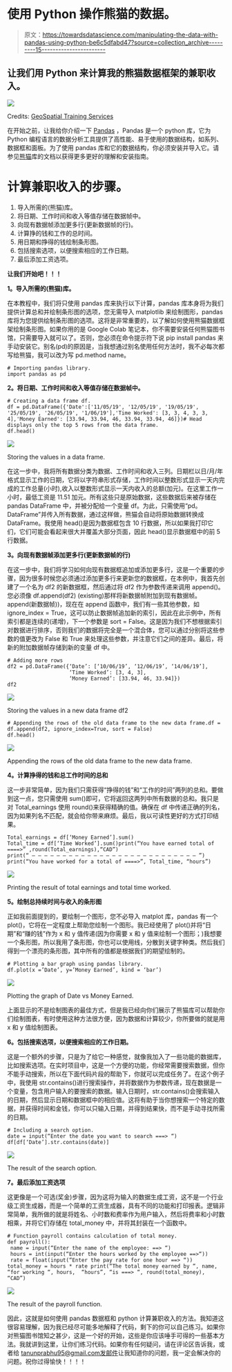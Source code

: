 # 使用 Python 操作熊猫的数据。

> 原文：<https://towardsdatascience.com/manipulating-the-data-with-pandas-using-python-be6c5dfabd47?source=collection_archive---------15----------------------->

## 让我们用 Python 来计算我的熊猫数据框架的兼职收入。

![](img/d94d1344735f0a23aef1a3f8e9be786e.png)

Credits: [GeoSpatial Training Services](https://geospatialtraining.com/tutorial-using-pandas-dataframes-with-the-arcgis-api-for-python/)

在开始之前，让我给你介绍一下 [Pandas](https://pandas.pydata.org/) ，Pandas 是一个 python 库，它为 Python 编程语言的数据分析工具提供了高性能、易于使用的数据结构，如系列、数据框和面板。为了使用 pandas 库和它的数据结构，你必须安装并导入它。请参见[熊猫](https://pandas.pydata.org/)库的文档以获得更多更好的理解和安装指南。

# **计算兼职收入的步骤。**

1.  导入所需的(熊猫)库。
2.  将日期、工作时间和收入等值存储在数据帧中。
3.  向现有数据帧添加更多行(更新数据帧的行)。
4.  计算挣的钱和工作的总时间。
5.  用日期和挣得的钱绘制条形图。
6.  包括搜索选项，以便搜索相应的工作日期。
7.  最后添加工资选项。

**让我们开始吧！！！**

**1。导入所需的(熊猫)库。**

在本教程中，我们将只使用 pandas 库来执行以下计算，pandas 库本身将为我们提供计算总和并绘制条形图的选项，您无需导入 matplotlib 来绘制图形，pandas 库将为您提供绘制条形图的选项。这将是非常重要的，以了解如何使用熊猫数据框架绘制条形图。如果你用的是 Google Colab 笔记本，你不需要安装任何熊猫图书馆，只需要导入就可以了。否则，您必须在命令提示符下说 pip install pandas 来手动安装它。别名(pd)的原因是，当我想通过别名使用任何方法时，我不必每次都写给熊猫，我可以改为写 pd.method name。

```
# Importing pandas library.
import pandas as pd 
```

**2。将日期、工作时间和收入等值存储在数据帧中。**

```
# Creating a data frame df.
df = pd.DataFrame({'Date':['11/05/19', '12/05/19', '19/05/19', '25/05/19', '26/05/19', '1/06/19'],'Time Worked': [3, 3, 4, 3, 3, 4],'Money Earned': [33.94, 33.94, 46, 33.94, 33.94, 46]})# Head displays only the top 5 rows from the data frame.
df.head()
```

![](img/a7421be664b00086cec36d3ba6394901.png)

Storing the values in a data frame.

在这一步中，我将所有数据分类为数据、工作时间和收入三列。日期栏以日/月/年格式显示工作的日期，它将以字符串形式存储，工作时间以整数形式显示一天内完成的工作总量(小时),收入以整数形式显示一天内收入的总额(加元)。在这里工作一小时，最低工资是 11.51 加元。所有这些只是原始数据，这些数据后来被存储在 pandas DataFrame 中，并被分配给一个变量 df。为此，只需使用“pd。DataFrame”并传入所有数据，通过这样做，熊猫会自动将原始数据转换成 DataFrame。我使用 head()是因为数据框包含 10 行数据，所以如果我打印它们，它们可能会看起来很大并覆盖大部分页面，因此 head()显示数据框中的前 5 行数据。

**3。向现有数据帧添加更多行(更新数据帧的行)**

在这一步中，我们将学习如何向现有数据框追加或添加更多行，这是一个重要的步骤，因为很多时候您必须通过添加更多行来更新您的数据框，在本例中，我首先创建了一个名为 df2 的新数据框，然后通过将 df2 作为参数传递来调用 append()。您必须像 df.append(df2) (existing)那样将新数据帧附加到现有数据帧。append(新数据帧))，现在在 append 函数中，我们有一些其他参数，如 ignore_index = True，这可以防止数据帧追加新的索引，因此在此示例中，所有索引都是连续的(递增)，下一个参数是 sort = False。这是因为我们不想根据索引对数据进行排序，否则我们的数据将完全是一个混合体，您可以通过分别将这些参数的值更改为 False 和 True 来处理这些参数，并注意它们之间的差异。最后，将新的附加数据帧存储到新的变量 df 中。

```
# Adding more rows
df2 = pd.DataFrame({‘Date’: [‘10/06/19’, ‘12/06/19’, ‘14/06/19’],
                    ‘Time Worked’: [3, 4, 3],
                    ‘Money Earned’: [33.94, 46, 33.94]})
df2
```

![](img/c8fa83fa45ae2d32b6682fa740b18e9c.png)

Storing the values in a new data frame df2

```
# Appending the rows of the old data frame to the new data frame.df = df.append(df2, ignore_index=True, sort = False)
df.head()
```

![](img/33de0d7012b9cc8aa746191bd0a68e30.png)

Appending the rows of the old data frame to the new data frame.

**4。计算挣得的钱和总工作时间的总和**

这一步非常简单，因为我们只需获得“挣得的钱”和“工作的时间”两列的总和。要做到这一点，您只需使用 sum()即可，它将返回这两列中所有数据的总和。我只是对 Total_earnings 使用 round()来获得精确的值。确保在 df 中传递正确的列名，因为如果列名不匹配，就会给你带来麻烦。最后，我以可读性更好的方式打印结果。

```
Total_earnings = df[‘Money Earned’].sum()
Total_time = df[‘Time Worked’].sum()print(“You have earned total of ====>” ,round(Total_earnings),“CAD”)
print(“ — — — — — — — — — — — — — — — — — — — — — — — — — — — ”)
print(“You have worked for a total of ====>”, Total_time, “hours”)
```

![](img/99be315bd258a95781ad2a68ff239612.png)

Printing the result of total earnings and total time worked.

**5。绘制总持续时间与收入的条形图**

正如我前面提到的，要绘制一个图形，您不必导入 matplot 库，pandas 有一个 plot()，它将在一定程度上帮助您绘制一个图形。我已经使用了 plot()并将“日期”和“赚的钱”作为 x 和 y 值传递(因为你需要 x 和 y 值来绘制一个图形；)我想要一个条形图，所以我用了条形图，你也可以使用线，分散到关键字种类。然后我们得到一个漂亮的条形图，其中所有的值都是根据我们的期望绘制的。

```
# Plotting a bar graph using pandas library.
df.plot(x =’Date’, y=’Money Earned’, kind = ‘bar’)
```

![](img/f8277879a8a1c697f7ec784418e23e78.png)

Plotting the graph of Date vs Money Earned.

上面显示的不是绘制图表的最佳方式，但是我已经向你们展示了熊猫库可以帮助你们绘制图表，有时使用这种方法很方便，因为数据和计算较少，你所要做的就是用 x 和 y 值绘制图表。

**6。包括搜索选项，以便搜索相应的工作日期。**

这是一个额外的步骤，只是为了给它一种感觉，就像我加入了一些功能的数据库，比如搜索选项。在实时项目中，这是一个方便的功能，你经常需要搜索数据，但你不能手动搜索，所以在下面代码片段的帮助下，你就可以完成任务了。在这个例子中，我使用 str.contains()进行搜索操作，并将数据作为参数传递，现在数据是一个变量，包含用户输入的要搜索的数据。输入日期时，str.contains()会搜索输入的日期，然后显示日期和数据框中的相应值。这将有助于当你想搜索一个特定的数据，并获得时间和金钱，你可以只输入日期，并得到结果快，而不是手动寻找所需的日期。

```
# Including a search option.
date = input(“Enter the date you want to search ===> “)
df[df[‘Date’].str.contains(date)]
```

![](img/46f1b0f7c456790c3299b424a0211989.png)

The result of the search option.

**7。最后添加工资选项**

这更像是一个可选(奖金)步骤，因为这将为输入的数据生成工资，这不是一个行业级工资生成器，而是一个简单的工资生成器，具有不同的功能和打印报表。逻辑非常简单，我所做的就是将姓名、小时数和费率作为用户输入，然后将费率和小时数相乘，并将它们存储在 total_money 中，并将其封装在一个函数中。

```
# Function payroll contains calculation of total money.
def payroll():
 name = input(“Enter the name of the employee: ==> “)
 hours = int(input(“Enter the hours worked by the employee ==>“))
 rate = float(input(“Enter the pay rate for one hour ==> “)) total_money = hours * rate print(“The total money earned by “, name, “for working “, hours,  “hours”, “is ===> “, round(total_money), “CAD”)
```

![](img/1e2881b8308eeee83de1db72568a8cd0.png)

The result of the payroll function.

因此，这就是如何使用 pandas 数据框和 python 计算兼职收入的方法。我知道这很容易理解，因为我已经尽可能多地解释了代码，剩下的你可以自己练习。如果你对熊猫图书馆知之甚少，这是一个好的开始，这些是你应该唾手可得的一些基本方法。我就讲到这里，让你们练习代码。如果你有任何疑问，请在评论区告诉我，或者给 tanunprabhu95@gmail.com[发邮件](mailto:tanunprabhu95@gmail.com)让我知道你的问题，我一定会解决你的问题。祝你过得愉快！！！！